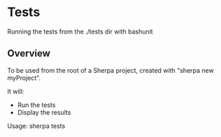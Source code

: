 # Tests

Running the tests from the ./tests dir with bashunit

## Overview

To be used from the root of a Sherpa project,
created with "sherpa new myProject".

It will:
* Run the tests
* Display the results

Usage: sherpa tests


